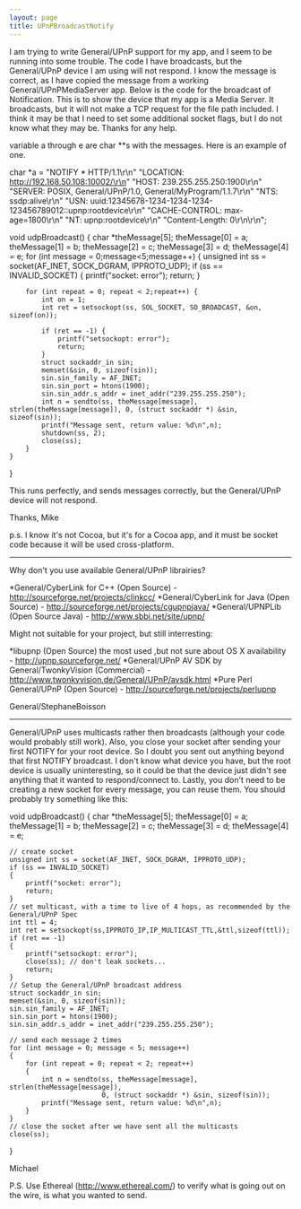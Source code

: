```yaml
---
layout: page
title: UPnPBroadcastNotify
---
```


I am trying to write General/UPnP support for my app, and I seem to be running into some trouble.  The code I have broadcasts, but the General/UPnP device I am using will not respond.  I know the message is correct, as I have copied the message from a working General/UPnPMediaServer app.  Below is the code for the broadcast of Notification.  This is to show the device that my app is a Media Server.  It broadcasts, but it will not make a TCP request for the file path included.  I think it may be that I need to set some additional socket flags, but I do not know what they may be.  Thanks for any help.

variable a through e are char **s with the messages. Here is an example of one.

    
char *a = 
	"NOTIFY * HTTP/1.1\r\n"
    "LOCATION: http://192.168.50.108:10002/\r\n"
    "HOST: 239.255.255.250:1900\r\n"
    "SERVER: POSIX, General/UPnP/1.0, General/MyProgram/1.1.7\r\n"
    "NTS: ssdp:alive\r\n"
    "USN: uuid:12345678-1234-1234-1234-123456789012::upnp:rootdevice\r\n"
    "CACHE-CONTROL: max-age=1800\r\n"
    "NT: upnp:rootdevice\r\n"
    "Content-Length: 0\r\n\r\n";



    
void udpBroadcast() {
    char *theMessage[5];
    theMessage[0] = a; theMessage[1] = b; theMessage[2] = c; theMessage[3] = d; theMessage[4] = e;
    for (int message = 0;message<5;message++) {
       unsigned int ss = socket(AF_INET, SOCK_DGRAM, IPPROTO_UDP);
	if (ss == INVALID_SOCKET) {
		printf("socket: error");
		return;
	}

    	for (int repeat = 0; repeat < 2;repeat++) {			
			int on = 1; 
			int ret = setsockopt(ss, SOL_SOCKET, SO_BROADCAST, &on, sizeof(on));
			
			if (ret == -1) {
				printf("setsockopt: error");
				return;
			}
			struct sockaddr_in sin;
			memset(&sin, 0, sizeof(sin));
			sin.sin_family = AF_INET;
			sin.sin_port = htons(1900);
			sin.sin_addr.s_addr = inet_addr("239.255.255.250"); 
			int n = sendto(ss, theMessage[message], strlen(theMessage[message]), 0, (struct sockaddr *) &sin, sizeof(sin));
			printf("Message sent, return value: %d\n",n);
			shutdown(ss, 2);
			close(ss);
		}
	}
}


This runs perfectly, and sends messages correctly, but the General/UPnP device will not respond.

Thanks,
Mike

p.s. I know it's not Cocoa, but it's for a Cocoa app, and it must be socket code because it will be used cross-platform.


----
Why don't you use available General/UPnP librairies?
 
 *General/CyberLink for C++ (Open Source) - http://sourceforge.net/projects/clinkcc/
 *General/CyberLink for Java (Open Source) - http://sourceforge.net/projects/cgupnpjava/
 *General/UPNPLib (Open Source Java) - http://www.sbbi.net/site/upnp/
 

Might not suitable for your project, but still interresting:
 
 *libupnp (Open Source) the most used ,but not sure about OS X availability - http://upnp.sourceforge.net/
 *General/UPnP AV SDK by General/TwonkyVision (Commercial) - http://www.twonkyvision.de/General/UPnP/avsdk.html
 *Pure Perl General/UPnP (Open Source) - http://sourceforge.net/projects/perlupnp
 

General/StephaneBoisson

----
General/UPnP uses multicasts rather then broadcasts (although your code would probably still work). Also, you close your socket after sending your first NOTIFY for your root device. So I doubt you sent out anything beyond that first NOTIFY broadcast. I don't know what device you have, but the root device is usually uninteresting, so it could be that the device just didn't see anything that it wanted to respond/connect to. Lastly, you don't need to be creating a new socket for every message, you can reuse them. You should probably try something like this: 

    
void udpBroadcast()
{
	char *theMessage[5];
	theMessage[0] = a; theMessage[1] = b; theMessage[2] = c; theMessage[3] = d; theMessage[4] = e;

	// create socket
	unsigned int ss = socket(AF_INET, SOCK_DGRAM, IPPROTO_UDP);
	if (ss == INVALID_SOCKET)
	{
		printf("socket: error");
		return;
	}   
	// set multicast, with a time to live of 4 hops, as recommended by the General/UPnP Spec
	int ttl = 4;
	int ret = setsockopt(ss,IPPROTO_IP,IP_MULTICAST_TTL,&ttl,sizeof(ttl));
	if (ret == -1) 
	{
		printf("setsockopt: error");
		close(ss); // don't leak sockets...
		return;
	}
	// Setup the General/UPnP broadcast address
	struct sockaddr_in sin;
	memset(&sin, 0, sizeof(sin));
	sin.sin_family = AF_INET;
	sin.sin_port = htons(1900);
	sin.sin_addr.s_addr = inet_addr("239.255.255.250"); 
	
	// send each message 2 times
	for (int message = 0; message < 5; message++)
	{
		for (int repeat = 0; repeat < 2; repeat++)
		{		
			int n = sendto(ss, theMessage[message], strlen(theMessage[message]),
						   0, (struct sockaddr *) &sin, sizeof(sin));
			printf("Message sent, return value: %d\n",n);
		}
	}
	// close the socket after we have sent all the multicasts
	close(ss);
}


Michael

P.S. Use Ethereal (http://www.ethereal.com/) to verify what is going out on the wire, is what you wanted to send.
